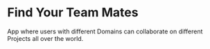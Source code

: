 # Find Your Team Mates

App where users with different Domains can collaborate on different Projects all over the world.


